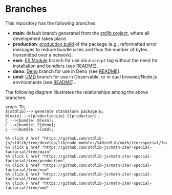 <!--

@license Apache-2.0

Copyright (c) 2022 The Stdlib Authors.

Licensed under the Apache License, Version 2.0 (the "License");
you may not use this file except in compliance with the License.
You may obtain a copy of the License at

    http://www.apache.org/licenses/LICENSE-2.0

Unless required by applicable law or agreed to in writing, software
distributed under the License is distributed on an "AS IS" BASIS,
WITHOUT WARRANTIES OR CONDITIONS OF ANY KIND, either express or implied.
See the License for the specific language governing permissions and
limitations under the License.

-->

# Branches

This repository has the following branches:

-   **main**: default branch generated from the [stdlib project][stdlib-url], where all development takes place.
-   **production**: [production build][production-url] of the package (e.g., reformatted error messages to reduce bundle sizes and thus the number of bytes transmitted over a network).
-   **esm**: [ES Module][esm-url] branch for use via a `script` tag without the need for installation and bundlers (see [README][esm-readme]).
-   **deno**: [Deno][deno-url] branch for use in Deno (see [README][deno-readme]).
-   **umd**: [UMD][umd-url] branch for use in Observable, or in dual browser/Node.js environments (see [README][umd-readme]).

The following diagram illustrates the relationships among the above branches:

```mermaid
graph TD;
A[stdlib]-->|generate standalone package|B;
B[main] -->|productionize| C[production];
C -->|bundle| D[esm];
C -->|bundle| E[deno];
C -->|bundle| F[umd];

%% click A href "https://github.com/stdlib-js/stdlib/tree/develop/lib/node_modules/%40stdlib/math/iter/special/factorial"
%% click B href "https://github.com/stdlib-js/math-iter-special-factorial/tree/main"
%% click C href "https://github.com/stdlib-js/math-iter-special-factorial/tree/production"
%% click D href "https://github.com/stdlib-js/math-iter-special-factorial/tree/esm"
%% click E href "https://github.com/stdlib-js/math-iter-special-factorial/tree/deno"
%% click F href "https://github.com/stdlib-js/math-iter-special-factorial/tree/umd"
```

[stdlib-url]: https://github.com/stdlib-js/stdlib/tree/develop/lib/node_modules/%40stdlib/math/iter/special/factorial
[production-url]: https://github.com/stdlib-js/math-iter-special-factorial/tree/production
[deno-url]: https://github.com/stdlib-js/math-iter-special-factorial/tree/deno
[deno-readme]: https://github.com/stdlib-js/math-iter-special-factorial/blob/deno/README.md
[umd-url]: https://github.com/stdlib-js/math-iter-special-factorial/tree/umd
[umd-readme]: https://github.com/stdlib-js/math-iter-special-factorial/blob/umd/README.md
[esm-url]: https://github.com/stdlib-js/math-iter-special-factorial/tree/esm
[esm-readme]: https://github.com/stdlib-js/math-iter-special-factorial/blob/esm/README.md